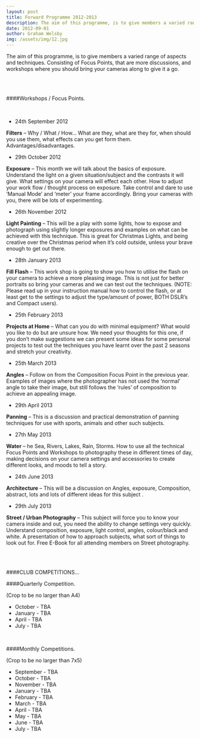 ```yaml
---
layout: post
title: Forward Programme 2012-2013
description: The aim of this programme, is to give members a varied range of aspects and techniques...
date: 2012-09-01
author: Graham Welsby
img: /assets/img/12.jpg
---
```


The aim of this programme, is to give members a varied range of aspects and techniques.  Consisting of Focus Points, that are more discussions, and workshops where you should bring your cameras along to give it a go.

 
<br><br>

####Workshops / Focus Points.

<br>



* 24th September 2012

<b>Filters</b> – Why / What / How… What are they, what are they for, when should you use them, what effects can you get form them. Advantages/disadvantages.

* 29th October 2012

<b>Exposure</b> – This month we will talk about the basics of exposure. Understand the light on a given situation/subject and the contrasts it will give. What settings on your camera will effect each other. How to adjust your work flow / thought process on exposure. Take control and dare to use ‘Manual Mode’ and ‘meter’ your frame accordingly. Bring your cameras with you, there will be lots of experimenting.

* 26th November 2012

<b>Light Painting</b> – This will be a play with some lights, how to expose and photograph using slightly longer exposures and examples on what can be achieved with this technique. This is great for Christmas Lights, and being creative over the Christmas period when it’s cold outside, unless your brave enough to get out there.

* 28th January 2013

<b>Fill Flash</b> – This work shop is going to show you how to utilise the flash on your camera to achieve a more pleasing image. This is not just for better portraits so bring your cameras and we can test out the techniques. (NOTE: Please read up in your instruction manual how to control the flash, or at least get to the settings to adjust the type/amount of power, BOTH DSLR’s and Compact users).

* 25th February 2013

<b>Projects at Home</b> – What can you do with minimal equipment? What would you like to do but are unsure how. We need your thoughts for this one, if you don’t make suggestions we can present some ideas for some personal projects to test out the techniques you have learnt over the past 2 seasons and stretch your creativity.

* 25th March 2013

<b>Angles</b> – Follow on from the Composition Focus Point in the previous year. Examples of images where the photographer has not used the ‘normal’ angle to take their image, but still follows the ‘rules’ of composition to achieve an appealing image.

* 29th April 2013

<b>Panning</b> – This is a discussion and practical demonstration of panning techniques for use with sports, animals and other such subjects.

* 27th May 2013

<b>Water</b> – he Sea, Rivers, Lakes, Rain, Storms. How to use all the technical Focus Points and Workshops to photography these in different times of day, making decisions on your camera settings and accessories to create different looks, and moods to tell a story.

* 24th June 2013

<b>Architecture</b> – This will be a discussion on Angles, exposure, Composition, abstract, lots and lots of different ideas for this subject .

* 29th July 2013

<b>Street / Urban Photography</b> – This subject will force you to know your camera inside and out, you need the ability to change settings very quickly. Understand composition, exposure, light control, angles, colour/black and white. A presentation of how to approach subjects, what sort of things to look out for.  Free E-Book for all attending members on Street photography.

<br>
<br>




####CLUB COMPETITIONS...
<br>

####Quarterly Competition.

(Crop to be no larger than A4)

<ul>
	<li>October - TBA</li>
	<li>January - TBA</li>
	<li>April - TBA</li>
	<li>July - TBA</li>
</ul>

<br>

####Monthly Competitions.

(Crop to be no larger than 7x5)

<ul>
	<li>September - TBA</li>
	<li>October - TBA</li>
	<li>November - TBA</li>
	<li>January - TBA</li>
	<li>February - TBA</li>
	<li>March - TBA</li>
	<li>April - TBA</li>
	<li>May - TBA</li>
	<li>June - TBA</li>
	<li>July - TBA</li>
</ul>
